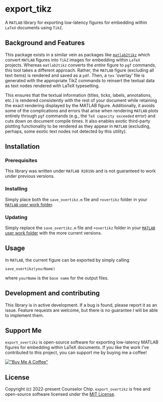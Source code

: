 # export_tikz
A `MATLAB` library for exporting low-latency figures for embedding within `LaTeX` documents using `TikZ`.


## Background and Features
This package exists in a similar vein as packages like 
[`matlab2tikz`](https://github.com/matlab2tikz/matlab2tikz)
which convert `MATLAB` figures into `TikZ` images for embedding within `LaTeX` projects.
Whereas `matlab2tikz` converts the *entire* figure to `pgf` commands, this tool 
takes a different approach. 
Rather, the `MATLAB` figure (excluding all text items) is rendered and saved as a `pdf`. 
Then, a `tex` 'overlay' file is generated with the appropriate TikZ commands to reinsert
the textual data as text nodes rendered with LaTeX typesetting.

This ensures that the textual information (titles, ticks, labels, annotations, etc.) 
is rendered consistently with the rest of your document while retaining the exact rendering
displayed by the MATLAB figure. 
Additionally, it avoids some of the complications and errors that arise when rendering 
`MATLAB` plots entirely through `pgf` commands (e.g., the `TeX capacity exceeded` error) and cuts down on document compile times.
It also enables exotic third-party plotting functionality to be rendered as they appear 
in `MATLAB` (excluding, perhaps, some exotic text nodes not detected by this utility).


## Installation
### Prerequisites
This library was written under `MATLAB R2019b` and is not guaranteed to work 
under previous versions.

### Installing
Simply place both the `save_overtikz.m` file and `+overtikz` folder in your
[`MATLAB` user work folder](https://www.mathworks.com/help/matlab/ref/userpath.html).


### Updating
Simply replace the `save_overtikz.m` file and `+overtikz` folder in your
[`MATLAB` user work folder](https://www.mathworks.com/help/matlab/ref/userpath.html)
with the more current versions.

## Usage
In `MATLAB`, the current figure can be exported by simply calling

```
save_overtikz(yourName)
```

where `yourName` is the `base name` for the output files.


## Development and contributing
This library is in active development. If a bug is found, please report it as an issue.
Feature requests are welcome, but there is no guarantee I will be able to implement them.


## Support Me
`export_overtikz` is open-source software for exporting low-latency MATLAB figures
for embedding within LaTeX documents.
If you like the work I've contributed to this project, you can support me by buying me a coffee!


[!["Buy Me A Coffee"](https://www.buymeacoffee.com/assets/img/custom_images/orange_img.png)](https://www.buymeacoffee.com/counselor.chip)

## License
Copyright (c) 2022-present Counselor Chip.
`export_overtikz` is free and open-source software licensed under the [MIT License](/LICENSE).

